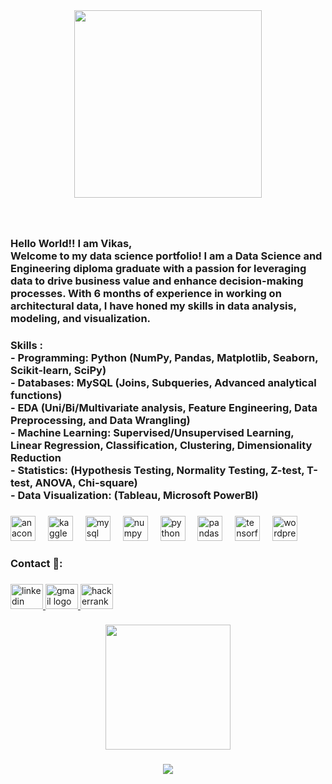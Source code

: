 <div align="center">
  <img height="300" src="https://camo.githubusercontent.com/7de37139d0b4c1ce40865e799b446c0e963a3dd8fb68d239707237c40604fa3d/68747470733a2f2f63646e2e6472696262626c652e636f6d2f75736572732f3733303730332f73637265656e73686f74732f363538313234332f6176656e746f2e676966"  />
</div>

###

<br clear="both">

<h3 align="left">Hello World!! I am Vikas,<br>Welcome to my data science portfolio! I am a Data Science and Engineering diploma graduate with a passion for leveraging data to drive business value and enhance decision-making processes. With 6 months of experience in working on architectural data, I have honed my skills in data analysis, modeling, and visualization.</h3>

###

<h3 align="left">Skills : <br>- Programming: Python (NumPy, Pandas, Matplotlib, Seaborn, Scikit-learn, SciPy)<br>- Databases: MySQL (Joins, Subqueries, Advanced analytical functions)<br>- EDA (Uni/Bi/Multivariate analysis, Feature Engineering, Data Preprocessing, and Data Wrangling)<br>- Machine Learning: Supervised/Unsupervised Learning, Linear Regression, Classification, Clustering, Dimensionality Reduction<br>- Statistics: (Hypothesis Testing, Normality Testing, Z-test, T-test, ANOVA, Chi-square)<br>- Data Visualization: (Tableau, Microsoft PowerBI)</h3>

###

<div align="left">
  <img src="https://cdn.jsdelivr.net/gh/devicons/devicon/icons/anaconda/anaconda-original.svg" height="40" alt="anaconda logo"  />
  <img width="12" />
  <img src="https://cdn.jsdelivr.net/gh/devicons/devicon/icons/kaggle/kaggle-original.svg" height="40" alt="kaggle logo"  />
  <img width="12" />
  <img src="https://cdn.jsdelivr.net/gh/devicons/devicon/icons/mysql/mysql-original.svg" height="40" alt="mysql logo"  />
  <img width="12" />
  <img src="https://cdn.jsdelivr.net/gh/devicons/devicon/icons/numpy/numpy-original.svg" height="40" alt="numpy logo"  />
  <img width="12" />
  <img src="https://cdn.jsdelivr.net/gh/devicons/devicon/icons/python/python-original.svg" height="40" alt="python logo"  />
  <img width="12" />
  <img src="https://cdn.jsdelivr.net/gh/devicons/devicon/icons/pandas/pandas-original.svg" height="40" alt="pandas logo"  />
  <img width="12" />
  <img src="https://cdn.jsdelivr.net/gh/devicons/devicon/icons/tensorflow/tensorflow-original.svg" height="40" alt="tensorflow logo"  />
  <img width="12" />
  <img src="https://cdn.jsdelivr.net/gh/devicons/devicon/icons/wordpress/wordpress-original.svg" height="40" alt="wordpress logo"  />
</div>

###

###

<h3 align="left">Contact 📧:</h3>

###

<div align="left">
  <a href="https://www.linkedin.com/in/vikas-ilalshettar/" target="_blank">
    <img src="https://raw.githubusercontent.com/maurodesouza/profile-readme-generator/master/src/assets/icons/social/linkedin/default.svg" width="52" height="40" alt="linkedin logo"  />
  </a>
  <a href="Vikasilalashettar17@gmail.com" target="_blank">
    <img src="https://raw.githubusercontent.com/maurodesouza/profile-readme-generator/master/src/assets/icons/social/gmail/default.svg" width="52" height="40" alt="gmail logo"  />
  </a>
  <a href="https://www.hackerrank.com/profile/vikasilalashett1" target="_blank">
    <img src="https://raw.githubusercontent.com/maurodesouza/profile-readme-generator/master/src/assets/icons/social/hackerrank/default.svg" width="52" height="40" alt="hackerrank logo"  />
  </a>
</div>

###

<div align="center">
  <img height="200" src="https://raw.githubusercontent.com/rahulbanerjee26/githubProfileReadmeGenerator/main/gifs/github.gif"  />
</div>

###


###

<div align="center">
  <img src="https://profile-counter.glitch.me/IVikas17/count.svg?"  />
</div>

###

###

